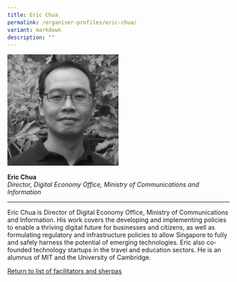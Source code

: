 ```yaml
---
title: Eric Chua
permalink: /organiser-profiles/eric-chua/
variant: markdown
description: ""
---
```

<div style="width:50%"><img src="/images/People/eric_chua.jpeg" alt="Eric Chua"></div>

**Eric Chua**<br>*Director, Digital Economy Office, Ministry of Communications and Information*<br>

---

Eric Chua is Director of Digital Economy Office, Ministry of Communications and Information. His work covers the developing and implementing policies to enable a thriving digital future for businesses and citizens, as well as formulating regulatory and infrastructure policies to allow Singapore to fully and safely harness the potential of emerging technologies. Eric also co-founded technology startups in the travel and education sectors. He is an alumnus of MIT and the University of Cambridge.


[Return to list of facilitators and sherpas](/facilitators-sherpas)